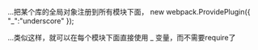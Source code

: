...把某个库的全局对象注册到所有模块下面，
    new webpack.ProvidePlugin({
        "_":"underscore"
    });

...类似这样，就可以在每个模块下面直接使用 _ 变量，而不需要require了